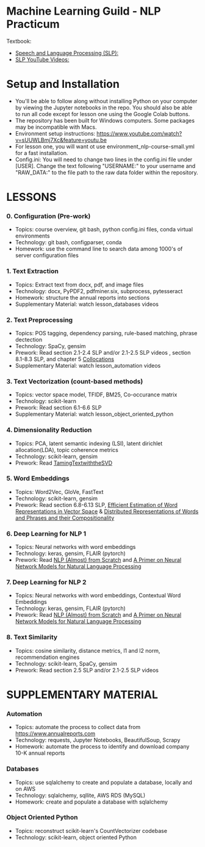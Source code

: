 # Machine Learning Guild - NLP Practicum

Textbook: 
- [Speech and Language Processing (SLP):](https://web.stanford.edu/~jurafsky/slp3/)
- [SLP YouTube Videos:](https://www.youtube.com/playlist?list=PLQiyVNMpDLKnZYBTUOlSI9mi9wAErFtFm)


# Setup and Installation
- You'll be able to follow along without installing Python on your computer by viewing the Jupyter notebooks in the repo. You should also be able to run all code except for lesson one using the Google Colab buttons.
- The repository has been built for Windows computers. Some packages may be incompatible with Macs.
- Environment setup instructions: https://www.youtube.com/watch?v=sUUWLBmj7Xc&feature=youtu.be
- For lesson one, you will want ot use environment_nlp-course-small.yml for a fast installation.
- Config.ini: You will need to change two lines in the config.ini file under [USER]. Change the text following "USERNAME:" to your username and "RAW_DATA:" to the file path to the raw data folder within the repository.


# LESSONS

### 0. Configuration (Pre-work)
*  Topics: course overview, git bash, python config.ini files, conda virtual environments
*  Technology: git bash, configparser, conda
*  Homework: use the command line to search data among 1000's of server configuration files

### 1. Text Extraction
*  Topics: Extract text from docx, pdf, and image files
*  Technology: docx, PyPDF2, pdfminer.six, subprocess, pytesseract
*  Homework: structure the annual reports into sections
*  Supplementary Material: watch lesson_databases videos

### 2. Text Preprocessing
*  Topics: POS tagging, dependency parsing, rule-based matching, phrase dectection
*  Technology: SpaCy, gensim
*  Prework: Read section 2.1-2.4 SLP and/or 2.1-2.5 SLP videos
, section 8.1-8.3 SLP, and chapter 5 [Collocations](https://nlp.stanford.edu/fsnlp/promo/colloc.pdf)
*  Supplementary Material: watch lesson_automation videos

### 3. Text Vectorization (count-based methods)
*  Topics: vector space model, TFIDF, BM25, Co-occurance matrix
*  Technology: scikit-learn
*  Prework: Read section 6.1-6.6 SLP
*  Supplementary Material: watch lesson_object_oriented_python

### 4. Dimensionality Reduction
*  Topics: PCA, latent semantic indexing (LSI), latent dirichlet allocation(LDA), topic coherence metrics
*  Technology: scikit-learn, gensim
*  Prework: Read [TamingTextwiththeSVD](https://www.semanticscholar.org/paper/Taming-Text-with-the-SVD-Albright/7d552470ef3ebb49593b8cc94e4e063b30f650ab)

### 5. Word Embeddings 
* Topics: Word2Vec, GloVe, FastText
* Technology: scikit-learn, gensim
* Prework: Read section 6.8-6.13 SLP, [Efficient Estimation of Word Representations in Vector Space](https://arxiv.org/pdf/1301.3781.pdf) & [Distributed Representations of Words and Phrases and their Compositionality](https://arxiv.org/pdf/1310.4546.pdf)

### 6. Deep Learning for NLP 1
* Topics: Neural networks with word embeddings
* Technology: keras, gensim, FLAIR (pytorch)
* Prework: Read [NLP (Almost) from Scratch](http://www.jmlr.org/papers/volume12/collobert11a/collobert11a.pdf) and [A Primer on Neural Network Models for Natural Language Processing](https://arxiv.org/pdf/1510.00726.pdf)

### 7. Deep Learning for NLP 2
* Topics: Neural networks with word embeddings, Contextual Word Embeddings
* Technology: keras, gensim, FLAIR (pytorch)
* Prework: Read [NLP (Almost) from Scratch](http://www.jmlr.org/papers/volume12/collobert11a/collobert11a.pdf) and [A Primer on Neural Network Models for Natural Language Processing](https://arxiv.org/pdf/1510.00726.pdf)

### 8. Text Similarity
*  Topics: cosine similarity, distance metrics, l1 and l2 norm, recommendation engines
*  Technology: scikit-learn, SpaCy, gensim
*  Prework: Read section 2.5 SLP and/or 2.1-2.5 SLP videos


# SUPPLEMENTARY MATERIAL

### Automation
*  Topics: automate the process to collect data from https://www.annualreports.com
*  Technology: requests, Jupyter Notebooks, BeautifulSoup, Scrapy
*  Homework: automate the process to identify and download company 10-K annual reports

### Databases
*  Topics: use sqlalchemy to create and populate a database, locally and on AWS
*  Technology: sqlalchemy, sqllite, AWS RDS (MySQL)
*  Homework: create and populate a database with sqlalchemy

### Object Oriented Python
*  Topics: reconstruct scikit-learn's CountVectorizer codebase
*  Technology: scikit-learn, object oriented Python
